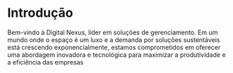 # Introdução

Bem-vindo à Digital Nexus, líder em soluções de gerenciamento. Em um mundo onde o espaço é um luxo e a demanda por soluções sustentáveis está crescendo exponencialmente, estamos comprometidos em oferecer uma abordagem inovadora e tecnológica para maximizar a produtividade e a eficiência das empresas 
